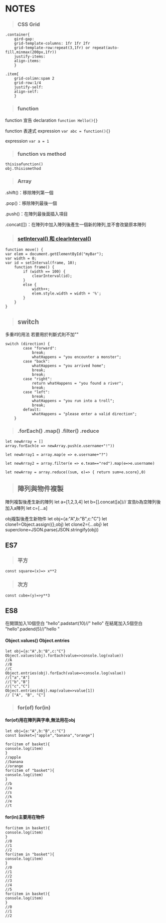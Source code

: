 # NOTES

>### CSS Grid

    .container{
        gird-gap:
        grid-template-columns: 1fr 1fr 2fr 
        grid-template-row:repeat(3,1fr) or repeat(auto-fill,minmax(200px,1fr))
        justify-items:
        align-items:
        }
    
    .item{
        grid-colimn:spam 2
        grid-row:1/4
        justify-self:
        align-self:
        }


>### function
function 宣告 declaration 
`function Hello(){}`

function 表達式 expression
`var abc = function(){}`

expression
`var a = 1 `

>### function vs method
    thisisafunction()
    obj.thisismethod

>### Array
.shift()：移除陣列第一個

.pop()：移除陣列最後一個

.push()：在陣列最後面插入項目

.concat([])：在陣列中加入陣列後產生一個新的陣列,並不會改變原本陣列

>### [setInterval() 和 clearInterval()](http://www.runoob.com/jsref/met-win-setinterval.html)
    function move() {
    var elem = document.getElementById("myBar"); 
    var width = 0;
    var id = setInterval(frame, 10);
        function frame() {
            if (width == 100) {
                clearInterval(id);
            } 
            else {
                width++; 
                elem.style.width = width + '%'; 
            }
        }
    }
>## switch
多重if的用法
若要用於判斷式則不加""

    switch (direction) {
            case "forward":
                break;
                whatHappens = "you encounter a monster";
            case "back":
                whatHappens = "you arrived home";
                break;
                break;
            case "right":
                return whatHappens = "you found a river";
                break;
            case "left":
                break;
                whatHappens = "you run into a troll";
                break;
            default:
                whatHappens = "please enter a valid direction";
        }

>### .forEach() .map() .filter() .reduce

    let newArray = []
    array.forEach(e => newArray.push(e.username+"!"))

    let newArray1 = array.map(e => e.username+"?")

    let newArray2 = array.filter(e => e.team=="red").map(e=>e.username)

    let newArray = array.reduce((sum, e)=> { return sum+e.score},0)

>## 陣列與物件複製

陣列複製後產生新的陣列
    let a=[1,2,3,4]
    let b=[].concat([a])// 宣告b為空陣列後加入a陣列
    let c=[...a]
    
obj複製後產生新物件
    let obj={a:"A",b:"B",c:"C"}
    let clone1=Object.assign({},obj)
    let clone2={...obj}
    let superclone=JSON.parse(JSON.stringify(obj))

## ES7
>### 平方
    const square=(x)=> x**2
>### 次方
    const cube=(y)=>y**3
## ES8
在開頭加入10個空白
    "hello".padstart(10)//"          hello"
在結尾加入5個空白
    "hello".padend(5)//"hello     "

#### Object.values()  Object.entries

    let obj={a:"A",b:"B",c:"C"}
    Object.values(obj).forEach(value=>console.log(value))
    //A
    //B
    //C
    Object.entries(obj).forEach(value=>console.log(value))
    //["a","A"]
    //["b","B"]
    //["c","C"]
    Object.entries(obj).map(value=>value[1])
    // ["A", "B", "C"]

>### for(of) for(in)
#### for(of)用在陣列與字串,無法用在obj
    let obj={a:"A",b:"B",c:"C"}
    const basket=["apple","banana","orange"]
    
    for(item of basket){
    console.log(item)
    }
    //apple
    //banana
    //orange
    for(item of "basket"){
    console.log(item)
    }
    //b
    //a
    //s
    //k
    //e
    //t

#### for(in)主要用在物件
    for(item in basket){
    console.log(item)
    }
    //0
    //1
    //2
    for(item in "basket"){
    console.log(item)
    }
    //0
    //1
    //2
    //3
    //4
    //5
    for(item in basket){
    console.log(item)
    }
    //0
    //1
    //2
